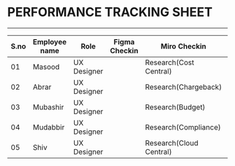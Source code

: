 # PERFORMANCE TRACKING SHEET
-----------------------------------------
|S.no|Employee name|Role|Figma Checkin|Miro Checkin|Comments|
|----|-------------|----|-------------|------------|--------|
|01|Masood|UX Designer||Research(Cost Central)||
|02|Abrar|UX Designer||Research(Chargeback)||
|03|Mubashir|UX Designer||Research(Budget)||
|04|Mudabbir|UX Designer||Research(Compliance)||
|05|Shiv|UX Designer||Research(Cloud Central)||
